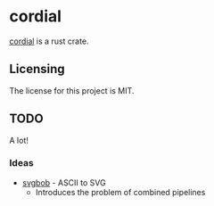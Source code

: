 # cordial

[cordial] is a rust crate.


## Licensing

The license for this project is MIT.

[cordial]: https://github.com/lemonrock/cordial "cordial GitHub page"


## TODO

A lot!

### Ideas

* [svgbob](https://crates.io/crates/svgbob) - ASCII to SVG
	* Introduces the problem of combined pipelines

